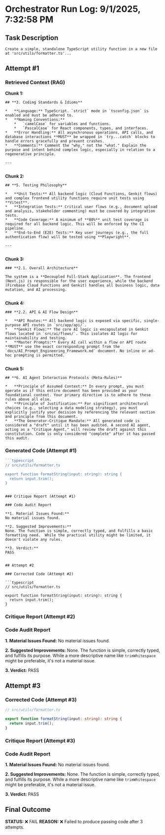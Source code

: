 # Orchestrator Run Log: 9/1/2025, 7:32:58 PM

## Task Description

```
Create a simple, standalone TypeScript utility function in a new file at 'src/utils/formatter.ts'...
```

## Attempt #1

### Retrieved Context (RAG)

**Chunk 1:**
```
## **3. Coding Standards & Idioms**

*   **Language:** TypeScript. `strict` mode in `tsconfig.json` is enabled and must be adhered to.
*   **Naming Conventions:**
    *   `camelCase` for variables and functions.
    *   `PascalCase` for React components, types, and interfaces.
*   **Error Handling:** All asynchronous operations, API calls, and database interactions **MUST** be wrapped in `try...catch` blocks to handle errors gracefully and prevent crashes.
*   **Comments:** Comment the "why," not the "what." Explain the purpose and intent behind complex logic, especially in relation to a regenerative principle.

---


```

**Chunk 2:**
```
## **5. Testing Philosophy**

*   **Unit Tests:** All backend logic (Cloud Functions, Genkit flows) and complex frontend utility functions require unit tests using **Vitest**.
*   **Integration Tests:** Critical user flows (e.g., document upload and analysis, stakeholder commenting) must be covered by integration tests.
*   **Code Coverage:** A minimum of **80%** unit test coverage is required for all backend logic. This will be enforced by the CI pipeline.
*   **End-to-End (E2E) Tests:** Key user journeys (e.g., the full authentication flow) will be tested using **Playwright**.

---


```

**Chunk 3:**
```
### **2.1. Overall Architecture**

The system is a **Decoupled Full-Stack Application**. The frontend (Next.js) is responsible for the user experience, while the backend (Firebase Cloud Functions and Genkit) handles all business logic, data mutation, and AI processing.


```

**Chunk 4:**
```
### **2.2. API & AI Flow Design**

*   **API Routes:** All backend logic is exposed via specific, single-purpose API routes in `src/app/api/`.
*   **Genkit Flows:** The core AI logic is encapsulated in Genkit flows located in `src/ai/flows/`. This isolates AI logic for maintainability and testing.
*   **Master Prompts:** Every AI call within a flow or API route **MUST** use the exact corresponding prompt from the `docs/AI_Prompt_Engineering_Framework.md` document. No inline or ad-hoc prompting is permitted.


```

**Chunk 5:**
```
## **6. AI Agent Interaction Protocols (Meta-Rules)**

*   **Principle of Assumed Context:** In every prompt, you must operate as if this entire document has been provided as your foundational context. Your primary directive is to adhere to these rules above all else.
*   **Principle of Justification:** For significant architectural choices (e.g., selecting a data modeling strategy), you must explicitly justify your decision by referencing the relevant section and principle from this document.
*   **The Generator-Critique Mandate:** All generated code is considered a "draft" until it has been audited. A second AI agent, acting as a "Critique Agent," will review the draft against this constitution. Code is only considered "complete" after it has passed this audit.
```

### Generated Code (Attempt #1)

```typescript
```typescript
// src/utils/formatter.ts

export function formatString(input: string): string {
  return input.trim();
}
```

```

### Critique Report (Attempt #1)

### Code Audit Report

**1. Material Issues Found:**
No material issues found.

**2. Suggested Improvements:**
None. The function is simple, correctly typed, and fulfills a basic formatting need.  While the practical utility might be limited, it doesn't violate any rules.

**3. Verdict:**
PASS


## Attempt #2

### Corrected Code (Attempt #2)

```typescript
// src/utils/formatter.ts

export function formatString(input: string): string {
  return input.trim();
}
```

### Critique Report (Attempt #2)

### Code Audit Report

**1. Material Issues Found:**
No material issues found.

**2. Suggested Improvements:**
None. The function is simple, correctly typed, and fulfills its purpose.  While a more descriptive name like `trimWhitespace` might be preferable, it's not a material issue.

**3. Verdict:**
PASS


## Attempt #3

### Corrected Code (Attempt #3)

```typescript
// src/utils/formatter.ts

export function formatString(input: string): string {
  return input.trim();
}
```

### Critique Report (Attempt #3)

### Code Audit Report

**1. Material Issues Found:**
No material issues found.

**2. Suggested Improvements:**
None. The function is simple, correctly typed, and fulfills its purpose.  While a more descriptive name like `trimWhitespace` might be preferable, it's not a material issue.

**3. Verdict:**
PASS


## Final Outcome

**STATUS:** ❌ FAIL
**REASON:** ❌ Failed to produce passing code after 3 attempts.

